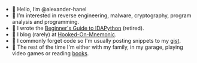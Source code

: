 - 👋 Hello, I’m @alexander-hanel
- 👀 I’m interested in reverse engineering, malware, cryptography, program analysis and programming. 
- 📕 I wrote the [Beginner's Guide to IDAPython](https://leanpub.com/IDAPython-Book) (retired). 
- 📓 I blog (rarely) at [Hooked-On-Mnemonic](http://hooked-on-mnemonics.blogspot.com/).
- 📝 I commonly forget code so I'm usually posting snippets to my [gist](https://gist.github.com/alexander-hanel). 
- 🏡 The rest of the time I'm either with my family, in my garage, playing video games or reading [books](https://www.goodreads.com/user/show/38655520-alexander-h-l). 

<!---
alexander-hanel/alexander-hanel is a ✨ special ✨ repository because its `README.md` (this file) appears on your GitHub profile.
You can click the Preview link to take a look at your changes.
--->

